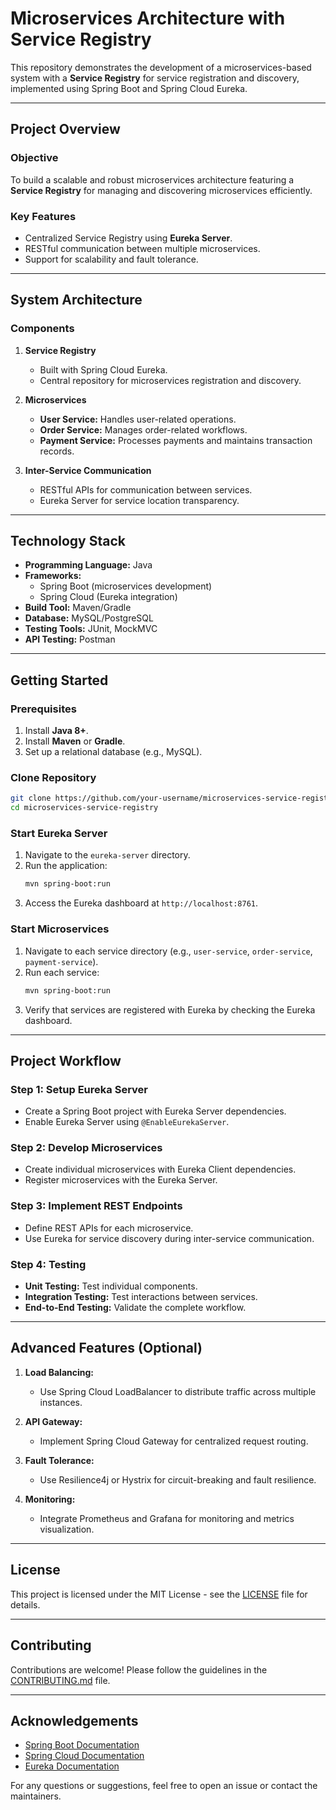 # Microservices Architecture with Service Registry

This repository demonstrates the development of a microservices-based system with a **Service Registry** for service registration and discovery, implemented using Spring Boot and Spring Cloud Eureka.

---

## **Project Overview**

### Objective
To build a scalable and robust microservices architecture featuring a **Service Registry** for managing and discovering microservices efficiently.

### Key Features
- Centralized Service Registry using **Eureka Server**.
- RESTful communication between multiple microservices.
- Support for scalability and fault tolerance.

---

## **System Architecture**

### Components

1. **Service Registry**
   - Built with Spring Cloud Eureka.
   - Central repository for microservices registration and discovery.

2. **Microservices**
   - **User Service:** Handles user-related operations.
   - **Order Service:** Manages order-related workflows.
   - **Payment Service:** Processes payments and maintains transaction records.

3. **Inter-Service Communication**
   - RESTful APIs for communication between services.
   - Eureka Server for service location transparency.

---

## **Technology Stack**

- **Programming Language:** Java
- **Frameworks:** 
  - Spring Boot (microservices development)
  - Spring Cloud (Eureka integration)
- **Build Tool:** Maven/Gradle
- **Database:** MySQL/PostgreSQL
- **Testing Tools:** JUnit, MockMVC
- **API Testing:** Postman

---

## **Getting Started**

### Prerequisites

1. Install **Java 8+**.
2. Install **Maven** or **Gradle**.
3. Set up a relational database (e.g., MySQL).

### Clone Repository
```bash
git clone https://github.com/your-username/microservices-service-registry.git
cd microservices-service-registry
```

### Start Eureka Server

1. Navigate to the `eureka-server` directory.
2. Run the application:
   ```bash
   mvn spring-boot:run
   ```
3. Access the Eureka dashboard at `http://localhost:8761`.

### Start Microservices

1. Navigate to each service directory (e.g., `user-service`, `order-service`, `payment-service`).
2. Run each service:
   ```bash
   mvn spring-boot:run
   ```
3. Verify that services are registered with Eureka by checking the Eureka dashboard.

---

## **Project Workflow**

### Step 1: Setup Eureka Server
- Create a Spring Boot project with Eureka Server dependencies.
- Enable Eureka Server using `@EnableEurekaServer`.

### Step 2: Develop Microservices
- Create individual microservices with Eureka Client dependencies.
- Register microservices with the Eureka Server.

### Step 3: Implement REST Endpoints
- Define REST APIs for each microservice.
- Use Eureka for service discovery during inter-service communication.

### Step 4: Testing
- **Unit Testing:** Test individual components.
- **Integration Testing:** Test interactions between services.
- **End-to-End Testing:** Validate the complete workflow.

---

## **Advanced Features (Optional)**

1. **Load Balancing:**
   - Use Spring Cloud LoadBalancer to distribute traffic across multiple instances.

2. **API Gateway:**
   - Implement Spring Cloud Gateway for centralized request routing.

3. **Fault Tolerance:**
   - Use Resilience4j or Hystrix for circuit-breaking and fault resilience.

4. **Monitoring:**
   - Integrate Prometheus and Grafana for monitoring and metrics visualization.

---

## **License**
This project is licensed under the MIT License - see the [LICENSE](LICENSE) file for details.

---

## **Contributing**
Contributions are welcome! Please follow the guidelines in the [CONTRIBUTING.md](CONTRIBUTING.md) file.

---

## **Acknowledgements**
- [Spring Boot Documentation](https://spring.io/projects/spring-boot)
- [Spring Cloud Documentation](https://spring.io/projects/spring-cloud)
- [Eureka Documentation](https://cloud.spring.io/spring-cloud-netflix/reference/html/)

For any questions or suggestions, feel free to open an issue or contact the maintainers.
